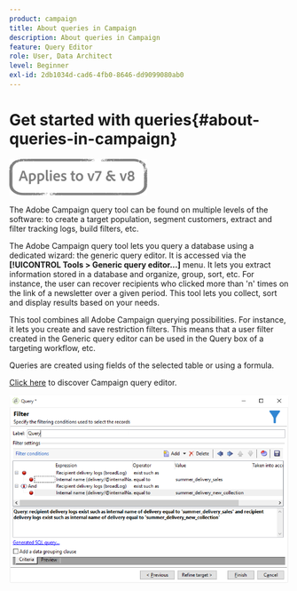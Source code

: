 ```yaml
---
product: campaign
title: About queries in Campaign
description: About queries in Campaign
feature: Query Editor
role: User, Data Architect
level: Beginner
exl-id: 2db1034d-cad6-4fb0-8646-dd9099080ab0
---
```

# Get started with queries{#about-queries-in-campaign}

![](../../assets/common.svg)

The Adobe Campaign query tool can be found on multiple levels of the software: to create a target population, segment customers, extract and filter tracking logs, build filters, etc.

The Adobe Campaign query tool lets you query a database using a dedicated wizard: the generic query editor. It is accessed via the **[!UICONTROL Tools > Generic query editor...]** menu. It lets you extract information stored in a database and organize, group, sort, etc. For instance, the user can recover recipients who clicked more than 'n' times on the link of a newsletter over a given period. This tool lets you collect, sort and display results based on your needs.

This tool combines all Adobe Campaign querying possibilities. For instance, it lets you create and save restriction filters. This means that a user filter created in the Generic query editor can be used in the Query box of a targeting workflow, etc.

Queries are created using fields of the selected table or using a formula.

[Click here](../../workflow/using/query.md) to discover Campaign query editor.

![](assets/query_recipients_4.png)
